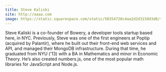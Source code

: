 ```yaml
---
title: Steve Kaliski
site: http://aaaa.com
image: https://static.squarespace.com/static/50354720c4aa2d2d3150d3d8/t/50365389c4aa2d2d3152c8ac/1345737610436/timthumb%20(2).jpeg?format=300w
---
```

Steve Kaliski is a co-founder of Bowery, a developer tools startup based here, in NYC. Previously, Steve was one of the first engineers at Poptip (acquired by Palantir), where he built out their front-end web services and API, and managed their MongoDB infrastructure. During that time, he graduated from NYU (’13) with a BA in Mathematics and minor in Economic Theory. He’s also created numbers.js, one of the most popular math libraries for JavaScript and Node.js.
